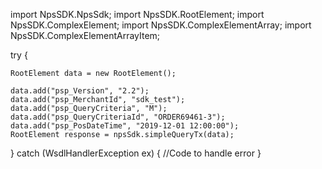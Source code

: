 import NpsSDK.NpsSdk;
import NpsSDK.RootElement;
import NpsSDK.ComplexElement;
import NpsSDK.ComplexElementArray;
import NpsSDK.ComplexElementArrayItem;

try {

    RootElement data = new RootElement();

    data.add("psp_Version", "2.2");
    data.add("psp_MerchantId", "sdk_test");
    data.add("psp_QueryCriteria", "M");
    data.add("psp_QueryCriteriaId", "ORDER69461-3");
    data.add("psp_PosDateTime", "2019-12-01 12:00:00");
    RootElement response = npsSdk.simpleQueryTx(data);

} catch (WsdlHandlerException ex) {
    //Code to handle error
}
